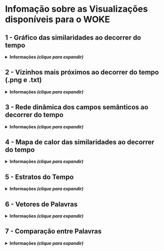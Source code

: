 # Infomação sobre as Visualizações disponíveis para o WOKE

## 1 - Gráfico das similaridades ao decorrer do tempo

<details>
  <summary><b>Informações <i>(clique para expandir)</i></b></summary>
  <h4>Exemplo de uso</h4>

  <p>Caso exista interesse em avaliar a similaridade entre o token "gênero" e outros tokens de seu interesse ao decorrer do tempo, podemos usar esta visualização. Primeiro escolhemos o token central e depois os tokens que terão sua similaridade calculada com este token central. Neste exemplo estaremos interessados em observar as similaridades de gênero com etnia, raça, identidade, estudos de gênero, classe, classe social, categoria, tribo, grupo e sexualidade. As palavras selecionadas são simplesmente para fins didáticos. Abaixo podemos ver a visualização gerada.</p>

  <img src="https://github.com/iaehistoriaUFSC/Repositorio_UFSC/blob/main/Word_Embeddings/Visualizacoes/img_src/Sim_WOKE_1_CFH_w2v_inc_2003_2024_genero.png?raw=true" alt="imggrafsim" />

  <p>Dessa forma podemos dizer que no início da série temporal os tokens que tinham maior similaridade com gênero, dos tokens selecionados, foram: etnia, raça, estudos de gênero, sexualidade e classe social, em ordem decrescente.
  Ao final da série temporal vemos que não houve mudanças tão significativas, tanto para os tokens mais similares quanto para os menos similares. Houve apenas leves mudanças de posição entre o top 1, top 3, etc.</p>

</details>

## 2 - Vizinhos mais próximos ao decorrer do tempo (.png e .txt)

<details>
  <summary><b>Informações <i>(clique para expandir)</i></b></summary>
  
  Esta visualização possui geração de imagem (arquivo .png), mas também pode gerar texto (arquivo .txt) com informações mais detalhadas e maior funcionalidade.

  <h4>Exemplo de uso</h4>

  <p>Caso exista interesse em avaliar os vizinhos mais próximos (mais similares) de um determinado token, podemos usar esta visualização. Primeiro escolhemos se vamos querer gerar apenas uma visualização dos top 10 vizinhos mais próximos para cada série temporal ou se vamos querer gerar um arquivo de texto podendo ter uma quantidade maior de vizinhos mais próximos e podendo avaliar os vizinhos mais próximos de mais de um token ao mesmo tempo, por exemplo avaliar os vizinhos mais próximos de "carro" e "automóvel". Vamos supor que temos interesse em saber os vizinhos mais próximos ao decorrer do tempo para o token "etnia" e vamos gerar resultados das duas formas.</p>

  <h5>Com geração de imagem</h5>
  <figure>
    <img src="https://github.com/iaehistoriaUFSC/Repositorio_UFSC/blob/main/Word_Embeddings/Visualizacoes/img_src/VP_WOKE_1_CFH_2003_2010_w2v_inc_etnia.png?raw=true" alt="imgvizprox1" />
    <figcaption>Resultado para o primeiro modelo da série.</figcaption>
  </figure>

  <figure>
    <img src="https://github.com/iaehistoriaUFSC/Repositorio_UFSC/blob/main/Word_Embeddings/Visualizacoes/img_src/VP_WOKE_1_CFH_2014_2016_w2v_inc_etnia.png?raw=true" alt="imgvizprox2" />
    <figcaption>Resultado para o modelo mais ao meio da série.</figcaption>
  </figure>

  <figure>
    <img src="https://github.com/iaehistoriaUFSC/Repositorio_UFSC/blob/main/Word_Embeddings/Visualizacoes/img_src/VP_WOKE_1_CFH_2020_2024_w2v_inc_etnia.png?raw=true" alt="imgvizprox3" />
    <figcaption>Resultado para o último modelo da série.</figcaption>
  </figure>
  
  <h5>Com geração de texto</h5>
  Escolhendo os tokens centrais como "etnia" e "etnias" (obtendo também a sua forma no plural) e escolhendo 20 vizinhos mais próximos, teremos as seguintes respostas nos arquivos de texto referentes aos mesmo modelos visualizados a cima:

  <h6>VP_WOKE_1_CFH_2003_2010_w2v_inc.txt</h6>
  Lista dos TOP 20 vizinhos mais próximos de etnia, etnias:

  1. étnica: 0.7338260412216187
  2. étnicas: 0.7208661437034607
  3. descendências: 0.6878007650375366
  4. raça: 0.6646744608879089
  5. etnicamente: 0.6503458619117737
  6. étnicos: 0.6483527421951294
  7. étnico: 0.6303802132606506
  8. miscigenar: 0.6284468173980713
  9. afro-descendentes: 0.6252454519271851
  10. gênero: 0.597994863986969
  11. ucranianos: 0.588929295539856
  12. descendentes: 0.5856320261955261
  13. afrodescendente: 0.5792911052703857
  14. afro-brasileira: 0.5781661868095398
  15. dialetos: 0.5733134746551514
  16. classe_social: 0.5717697739601135
  17. raciais: 0.5646035671234131
  18. ucraniana: 0.5617498755455017
  19. procedências: 0.5615004301071167
  20. trentinos: 0.5601247549057007


  <h6>VP_WOKE_1_CFH_2014_2016_w2v_inc.txt</h6>
  Lista dos TOP 20 vizinhos mais próximos de etnia, etnias:

  1. étnicas: 0.6517886519432068
  2. raça: 0.6482296586036682
  3. étnicos: 0.6354309320449829
  4. étnica: 0.6191620230674744
  5. étnico: 0.6112656593322754
  6. classe_social: 0.5692297220230103
  7. nacionalidades: 0.5602165460586548
  8. nacionalidade: 0.5549836754798889
  9. gênero: 0.536987841129303
  10. raciais: 0.5367445349693298
  11. culturas: 0.5364434123039246
  12. credos: 0.5198298692703247
  13. etnicidade: 0.5167660117149353
  14. indígena: 0.511545717716217
  15. descendências: 0.5066790580749512
  16. racial: 0.5017944574356079
  17. étnico-raciais: 0.5017296075820923
  18. etnocentrismo: 0.5005885362625122
  19. línguas: 0.49701908230781555
  20. indígenas: 0.4935998022556305

 
 <h6>VP_WOKE_1_CFH_2020_2024_w2v_inc.txt</h6>
  Lista dos TOP 20 vizinhos mais próximos de etnia, etnias:

  1. raça: 0.7234798073768616
  2. étnicas: 0.6266407370567322
  3. étnica: 0.5975705981254578
  4. subordinações: 0.5958067178726196
  5. étnico: 0.5905644297599792
  6. classe_social: 0.5904056429862976
  7. etnicidade: 0.5849472880363464
  8. marcadores: 0.5842293500900269
  9. nacionalidade: 0.5686661005020142
  10. gênero: 0.5666171908378601
  11. étnico-racial: 0.5598510503768921
  12. étnicos: 0.551025390625
  13. étnico-: 0.5481338500976562
  14. povos: 0.5458667874336243
  15. interseccionalidades: 0.5398861765861511
  16. descendências: 0.5300548672676086
  17. culturas: 0.5298485159873962
  18. indígena: 0.5192650556564331
  19. autodeclaram: 0.5190275311470032
  20. intersecções: 0.5173969864845276

  <p>Dessa forma podemos analisar se o campo semântico mudou muito, quais foram os tokens que estavam no início, meio e final da série temporal, se houve aparição de algum token um pouco mais diferente no campo semântico, além de visualizar também o grau de similaridade que o primeiro e o último tiveram ao decorrer do tempo para com o token central analisado.</p>
</details>


## 3 - Rede dinâmica dos campos semânticos ao decorrer do tempo

<details>
  <summary><b>Informações <i>(clique para expandir)</i></b></summary>
  <h4>Exemplo de uso</h4>

  <p>Esta visualização é uma variação da visualização de cima de campo semântico, com mais decorações na imagem gerada (e geração somente de uma imagem), mas menos informações (valor das similaridades).
  Vamos supor que queremos analisar, agora, o campo semântico ao decorrer do tempo do token "aborto". Mas vamos focar no campo semântico num geral, sem se ater tanto ao mais similar ou menos similar, apenas aos tokens que o compõem o campo.</p>

  <img src="https://github.com/iaehistoriaUFSC/Repositorio_UFSC/blob/main/Word_Embeddings/Visualizacoes/img_src/RD_CS_aborto_WOKE_1_CFH_w2v_inc.png?raw=true" alt="imgrededin" />

  <p>Podemos também analisar as mudanças nos campos semânticos do token central ao decorrer do tempo.</p>

</details>

## 4 - Mapa de calor das similaridades ao decorrer do tempo

<details>
  <summary><b>Informações <i>(clique para expandir)</i></b></summary>
  <h4>Exemplo de uso</h4>

  <p>Nesta visualização podemos também ter uma boa visão sobre a mudança das similaridades de um conjunto de tokens com relação à um token central, ao decorrer do tempo. Vamos supor que queremo analisar as similaridades que "nazismo" tem com os tokens: fascismo, totalitarismo, democracia, hitler e nazista ao longo da série temporal.</p>

  <img src="https://github.com/iaehistoriaUFSC/Repositorio_UFSC/blob/main/Word_Embeddings/Visualizacoes/img_src/Mapa_de_Calor_para_nazismo.png?raw=true" alt="imgmapacalor" />

  <p>Aqui vemos que as cores mais frias representam uma menor similaridade e as cores mais quentes uma maior similaridade. Podemos buscar onde se encontram tais padrões de cores de forma mais intensa e realizar estudos de casos a respeito dos tokens e de seus períodos no mapa de calor.</p>

</details>


## 5 - Estratos do Tempo

<details>
  <summary><b>Informações <i>(clique para expandir)</i></b></summary>
  <h4>Exemplo de uso</h4>

  <p>Nesta visualização podemos também ter uma boa visão sobre a mudança dos campos semânticos de um ou mais tokens ao decorrer do tempo, tendo também a informação dos tokens que mais tiveram sua similaridade com o token central seguidos dos outros tokens que também tiveram alta similaridade. Vamos supor que queremos analisar o campo semântico e o seu top 1 vizinhos mais próximo ao longo da série temporal dos tokens "racismo" e "racista" (poderíamos optar também por buscar por apenas um token central, mas nesse caso vamos usar dois).</p>

  <img src="https://github.com/iaehistoriaUFSC/Repositorio_UFSC/blob/main/Word_Embeddings/Visualizacoes/img_src/Estratos_do_Tempo_para_racismo.png?raw=true" alt="imgestratostempo" />

  <p>Aqui vemos que é uma espécie de mapa de calor, mas vertical, ou seja, as cores mais frias representam uma menor similaridade e as cores mais quentes uma maior similaridade. Podemos buscar onde se encontram tais padrões de cores de forma mais intensa e realizar estudos de casos a respeito dos tokens e de seus períodos no mapa de calor, além de visualizar com clareza os top 10 vizinhos que compõe o campo semântico do(s) token(s) pesquisado(s).</p>

</details>


## 6 - Vetores de Palavras

<details>
  <summary><b>Informações <i>(clique para expandir)</i></b></summary>
  <h4>Exemplo de uso</h4>

  <p>Nesta visualização podemos observar, vetorialmente, as semelhanças entre os tokens que desejarmos analisar. Vamos supor que queremos analisar a dispersão dos vetores no espaço vetorial dos seguintes vetores de palavras: política, história, ética, teoria, fatos, acontecimentos, psicologia, biologia, matemática, física, cálculo e probabilidade.</p>

  <figure>
    <img src="https://github.com/iaehistoriaUFSC/Repositorio_UFSC/blob/main/Word_Embeddings/Visualizacoes/img_src/Vetores_de_palavras_para_WOKE_4_UFSC_2003_2006_w2v.png?raw=true" alt="imgvetpalav1" />
    <figcaption>Resultado para o primeiro modelo da série.</figcaption>
  </figure>

  <figure>
    <img src="https://github.com/iaehistoriaUFSC/Repositorio_UFSC/blob/main/Word_Embeddings/Visualizacoes/img_src/Vetores_de_palavras_para_WOKE_4_UFSC_2023_2024_w2v.png?raw=true" alt="imgvetpalav2" />
    <figcaption>Resultado para o último modelo da série.</figcaption>
  </figure>

  <p>Dessa forma podemos ver a relação que os tokens selecionados tem entre si: quem fica mais próximo de quem, quem fica mais distante, se ocorre mudanças dessas posições ao longo do tempo ou não, etc. Vale destacar que as imagens podem apresentar palavras a menos se o token não estiver presente em todos os modelos da série temporal. Ainda, os tokens serão dispersados conforme as palavras selecionadas, ou seja, não é porque um token apareceu próximo de outro que eles terão, necessariamente, similaridade entre si alta, pois esta visualização leva em consideração somente o espaço vetorial formado pelas palavras selecionadas. Em outras palavras: Se X está próximo de Y e distante de Z, X e Y não possuem, necessariamente, similaridade alta entre si, mas mostra que X está mais similar à Y do que à Z.</p>

</details>


## 7 - Comparação entre Palavras

<details>
  <summary><b>Informações <i>(clique para expandir)</i></b></summary>
  <h4>Exemplo de uso</h4>

  <p>Esta é uma das visualizações que explora um dos maiores potenciais de modelos Word2Vec: as analogias. Com elas podemos criar relações entre um token e outro e tentar replicar esta mesma relação com base em outro token para verificar o resultado. Para ficar mais didático, o exemplo mais popular é: "homem" está para "rei", assim como "mulher" está para o que? O modelo responderá adequadamente se a resposta for "rainha". Da mesma forma, analisando um pouco melhor a potencialidade desta funcionalidade: "homem" está para "mulher" assim como "tio" está para o que? Esperamos que seja tia, pois a relação que foi estipulada de "homem" até "mulher" é uma relação de gênero, a mesma relação deve ser aplicada a "tio" para encontrar "tia". Aconselha-se que se faça a análise dos vizinhos mais próximos dos tokens que serão utilizados na pesquisa, para verificar se o modelo está "entendendo bem" sobre o que está sendo tratado.</p>

  <img src="https://github.com/iaehistoriaUFSC/Repositorio_UFSC/blob/main/Word_Embeddings/Visualizacoes/img_src/Comparação Entre Palavras para WOKE_1_CFH_2017_2019_w2v_inc.png?raw=true" alt="imganalogia" />

  <p>Dessa forma podemos capturar de forma mais concreta possíveis viéses nos corpus utilizados para treinar os modelos, além de verificar a acurácia dos mesmos. É possível também estudar as mudanças de resultados ao longo do tempo.</p>

</details>

